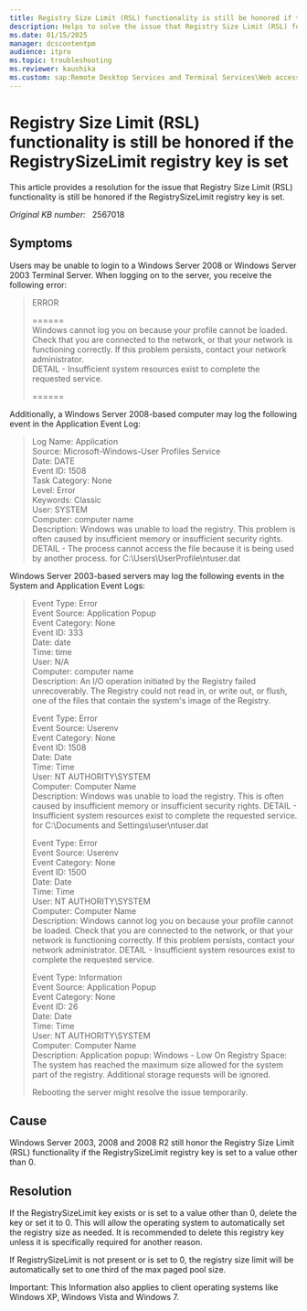 ```yaml
---
title: Registry Size Limit (RSL) functionality is still be honored if the RegistrySizeLimit registry key is set
description: Helps to solve the issue that Registry Size Limit (RSL) functionality is still be honored if the RegistrySizeLimit registry key is set
ms.date: 01/15/2025
manager: dcscontentpm
audience: itpro
ms.topic: troubleshooting
ms.reviewer: kaushika
ms.custom: sap:Remote Desktop Services and Terminal Services\Web access (includes RemoteApp and desktop connections), csstroubleshoot
---
```

# Registry Size Limit (RSL) functionality is still be honored if the RegistrySizeLimit registry key is set

This article provides a resolution for the issue that Registry Size Limit (RSL) functionality is still be honored if the RegistrySizeLimit registry key is set.

_Original KB number:_ &nbsp; 2567018

## Symptoms

Users may be unable to login to a Windows Server 2008 or Windows Server 2003 Terminal Server. When logging on to the server, you receive the following error:

> ERROR  
>
> ======  
Windows cannot log you on because your profile cannot be loaded.
Check that you are connected to the network, or that your network is functioning correctly.
If this problem persists, contact your network administrator.  
DETAIL - Insufficient system resources exist to complete the requested service.  
>
> ======

Additionally, a Windows Server 2008-based computer may log the following event in the Application Event Log:  

> Log Name: Application  
Source: Microsoft-Windows-User Profiles Service  
Date: DATE  
Event ID: 1508  
Task Category: None  
Level: Error  
Keywords: Classic  
User: SYSTEM  
Computer: computer name  
Description: Windows was unable to load the registry. This problem is often caused by insufficient memory or insufficient security rights.  
DETAIL - The process cannot access the file because it is being used by another process. for C:\Users\UserProfile\ntuser.dat

Windows Server 2003-based servers may log the following events in the System and Application Event Logs:  

> Event Type: Error  
Event Source: Application Popup  
Event Category: None  
Event ID: 333  
Date: date  
Time: time  
User: N/A  
Computer: computer name  
Description: An I/O operation initiated by the Registry failed unrecoverably. The Registry could not read in, or write out, or flush, one of the files that contain the system's image of the Registry.
>
> Event Type: Error  
Event Source: Userenv  
Event Category: None  
Event ID: 1508  
Date: Date  
Time: Time  
User: NT AUTHORITY\SYSTEM  
Computer: Computer Name  
Description: Windows was unable to load the registry. This is often caused by insufficient memory or insufficient security rights. DETAIL - Insufficient system resources exist to complete the requested service. for C:\Documents and Settings\user\ntuser.dat  
>
> Event Type: Error  
Event Source: Userenv  
Event Category: None  
Event ID: 1500  
Date: Date  
Time: Time  
User: NT AUTHORITY\SYSTEM  
Computer: Computer Name  
Description: Windows cannot log you on because your profile cannot be loaded. Check that you are connected to the network, or that your network is functioning correctly. If this problem persists, contact your network administrator. DETAIL - Insufficient system resources exist to complete the requested service.  
>
> Event Type: Information  
Event Source: Application Popup  
Event Category: None  
Event ID: 26  
Date: Date  
Time: Time  
User: NT AUTHORITY\SYSTEM  
Computer: Computer Name  
Description: Application popup: Windows - Low On Registry Space: The system has reached the maximum size allowed for the system part of the registry. Additional storage requests will be ignored.  
>
> Rebooting the server might resolve the issue temporarily.

## Cause

Windows Server 2003, 2008 and 2008 R2 still honor the Registry Size Limit (RSL) functionality if the RegistrySizeLimit registry key is set to a value other than 0.

## Resolution

If the RegistrySizeLimit key exists or is set to a value other than 0, delete the key or set it to 0. This will allow the operating system to automatically set the registry size as needed. It is recommended to delete this registry key unless it is specifically required for another reason. 

If RegistrySizeLimit is not present or is set to 0, the registry size limit will be automatically set to one third of the max paged pool size.

Important: This Information also applies to client operating systems like Windows XP, Windows Vista and Windows 7.
